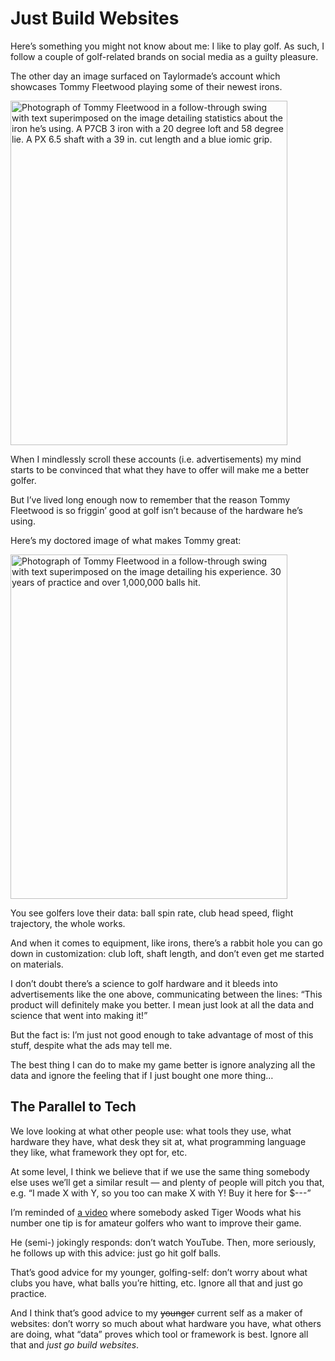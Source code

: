 # Just Build Websites

Here’s something you might not know about me: I like to play golf. As such, I follow a couple of golf-related brands on social media as a guilty pleasure.

The other day an image surfaced on Taylormade’s account which showcases Tommy Fleetwood playing some of their newest irons.

<img src="https://cdn.jim-nielsen.com/blog/2024/marketing-dream.jpg" width="443" height="551" alt="Photograph of Tommy Fleetwood in a follow-through swing with text superimposed on the image detailing statistics about the iron he’s using. A P7CB 3 iron with a 20 degree loft and 58 degree lie. A PX 6.5 shaft with a 39 in. cut length and a blue iomic grip." />

When I mindlessly scroll these accounts (i.e. advertisements) my mind starts to be convinced that what they have to offer will make me a better golfer.

But I’ve lived long enough now to remember that the reason Tommy Fleetwood is so friggin’ good at golf isn’t because of the hardware he’s using. 

Here’s my doctored image of what makes Tommy great:

<img src="https://cdn.jim-nielsen.com/blog/2024/marketing-reality.jpg" width="443" height="551" alt="Photograph of Tommy Fleetwood in a follow-through swing with text superimposed on the image detailing his experience. 30 years of practice and over 1,000,000 balls hit." />

You see golfers love their data: ball spin rate, club head speed, flight trajectory, the whole works.

And when it comes to equipment, like irons, there’s a rabbit hole you can go down in customization: club loft, shaft length, and don’t even get me started on materials.

I don’t doubt there’s a science to golf hardware and it bleeds into advertisements like the one above, communicating between the lines: “This product will definitely make you better. I mean just look at all the data and science that went into making it!”

But the fact is: I’m just not good enough to  take advantage of most of this stuff, despite what the ads may tell me.

The best thing I can do to make my game better is ignore analyzing all the data and ignore the feeling that if I just bought one more thing…

## The Parallel to Tech

We love looking at what other people use: what tools they use, what hardware they have, what desk they sit at, what programming language they like, what framework they opt for, etc.

At some level, I think we believe that if we use the same thing somebody else uses we’ll get a similar result — and plenty of people will pitch you that, e.g. “I made X with Y, so you too can make X with Y! Buy it here for $---”

I’m reminded of [a video](https://www.youtube.com/shorts/jZx5TyOQvMY) where somebody asked Tiger Woods what his number one tip is for amateur golfers who want to improve their game. 

He (semi-) jokingly responds: don’t watch YouTube. Then, more seriously, he follows up with this advice: just go hit golf balls.

That’s good advice for my younger, golfing-self: don’t worry about what clubs you have, what balls you’re hitting, etc. Ignore all that and just go practice.

And I think that’s good advice to my ~~younger~~ current self as a maker of websites: don’t worry so much about what hardware you have, what others are doing, what “data” proves which tool or framework is best. Ignore all that and *just go build websites*.